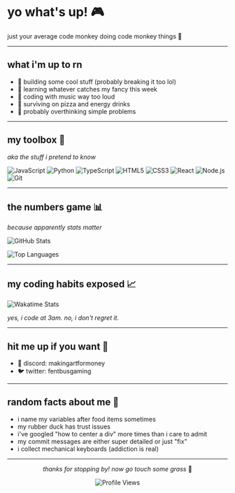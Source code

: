 # yo what's up! 🎮

just your average code monkey doing code monkey things 🐒

---

## what i'm up to rn
- 🎯 building some cool stuff (probably breaking it too lol)
- 🧠 learning whatever catches my fancy this week
- 🎵 coding with music way too loud
- 🍕 surviving on pizza and energy drinks
- 💭 probably overthinking simple problems

---

## my toolbox 🧰
*aka the stuff i pretend to know*

![JavaScript](https://img.shields.io/badge/-JavaScript-F7DF1E?style=flat-square&logo=javascript&logoColor=black)
![Python](https://img.shields.io/badge/-Python-3776AB?style=flat-square&logo=python&logoColor=white)
![TypeScript](https://img.shields.io/badge/-TypeScript-3178C6?style=flat-square&logo=typescript&logoColor=white)
![HTML5](https://img.shields.io/badge/-HTML5-E34F26?style=flat-square&logo=html5&logoColor=white)
![CSS3](https://img.shields.io/badge/-CSS3-1572B6?style=flat-square&logo=css3&logoColor=white)
![React](https://img.shields.io/badge/-React-61DAFB?style=flat-square&logo=react&logoColor=black)
![Node.js](https://img.shields.io/badge/-Node.js-339933?style=flat-square&logo=node.js&logoColor=white)
![Git](https://img.shields.io/badge/-Git-F05032?style=flat-square&logo=git&logoColor=white)

---

## the numbers game 📊
*because apparently stats matter*

![GitHub Stats](https://github-readme-stats.vercel.app/api?username=fentbuscoding&show_icons=true&theme=tokyonight&hide_border=true&count_private=true)

![Top Languages](https://github-readme-stats.vercel.app/api/top-langs/?username=fentbuscoding&layout=compact&theme=tokyonight&hide_border=true)

---

## my coding habits exposed 📈

![Wakatime Stats](https://github-readme-stats.vercel.app/api/wakatime?username=schoolbusgaming&theme=tokyonight&hide_border=true)

*yes, i code at 3am. no, i don't regret it.*

---

## hit me up if you want 📱

- 💬 discord: makingartformoney
- 🐦 twitter: fentbusgaming

---

## random facts about me 🎲
- i name my variables after food items sometimes
- my rubber duck has trust issues
- i've googled "how to center a div" more times than i care to admit
- my commit messages are either super detailed or just "fix"
- i collect mechanical keyboards (addiction is real)

---

<div align="center">

*thanks for stopping by! now go touch some grass* 🌱

![Profile Views](https://komarev.com/ghpvc/?username=fentbuscoding&color=black&style=flat-square)

</div>
